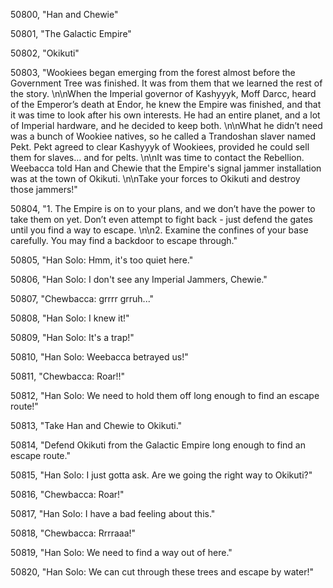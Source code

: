 ﻿50800, "Han and Chewie"

50801, "The Galactic Empire"

50802, "Okikuti"

50803, "Wookiees began emerging from the forest almost before the Government Tree was finished.  It was from them that we learned the rest of the story. \n\nWhen the Imperial governor of Kashyyyk, Moff Darcc, heard of the Emperor’s death at Endor, he knew the Empire was finished, and that it was time to look after his own interests.  He had an entire planet, and a lot of Imperial hardware, and he decided to keep both. \n\nWhat he didn’t need was a bunch of Wookiee natives, so he called a Trandoshan slaver named Pekt.  Pekt agreed to clear Kashyyyk of Wookiees, provided he could sell them for slaves… and for pelts. \n\nIt was time to contact the Rebellion. Weebacca told Han and Chewie that the Empire's signal jammer installation was at the town of Okikuti. \n\nTake your forces to Okikuti and destroy those jammers!"

50804, "1. The Empire is on to your plans, and we don’t have the power to take them on yet.  Don’t even attempt to fight back - just defend the gates until you find a way to escape. \n\n2. Examine the confines of your base carefully. You may find a backdoor to escape through."

50805, "Han Solo:  Hmm, it's too quiet here."

50806, "Han Solo:  I don't see any Imperial Jammers, Chewie."

50807, "Chewbacca:  grrrr grruh..."

50808, "Han Solo:  I knew it!"

50809, "Han Solo: It's a trap!"

50810, "Han Solo: Weebacca betrayed us!"

50811, "Chewbacca: Roar!!"

50812, "Han Solo:  We need to hold them off long enough to find an escape route!"

50813, "Take Han and Chewie to Okikuti."

50814, "Defend Okikuti from the Galactic Empire long enough to find an escape route."

50815, "Han Solo: I just gotta ask.  Are we going the right way to Okikuti?"

50816, "Chewbacca:  Roar!"

50817, "Han Solo: I have a bad feeling about this."

50818, "Chewbacca:  Rrrraaa!"

50819, "Han Solo: We need to find a way out of here."

50820, "Han Solo:  We can cut through these trees and escape by water!"

